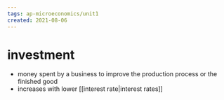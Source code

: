```yaml
---
tags: ap-microeconomics/unit1 
created: 2021-08-06
---
```


# investment

- money spent by a business to improve the production process or the finished good
- increases with lower [[interest rate|interest rates]]